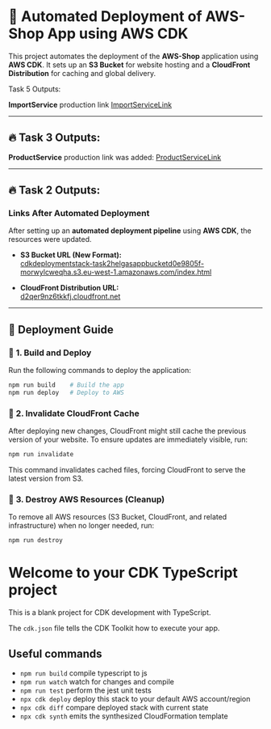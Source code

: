 # 🚀 Automated Deployment of AWS-Shop App using AWS CDK

This project automates the deployment of the **AWS-Shop** application using **AWS CDK**. It sets up an **S3 Bucket** for website hosting and a **CloudFront Distribution** for caching and global delivery.

Task 5 Outputs:

**ImportService** production link
[ImportServiceLink](https://hr83sjmjyj.execute-api.eu-west-1.amazonaws.com/prod/)

---

## 🔥 Task 3 Outputs:

**ProductService** production link was added:
[ProductServiceLink](https://6krhhlmu2l.execute-api.eu-west-1.amazonaws.com/prod)

---

## 🔥 Task 2 Outputs:

### **Links After Automated Deployment**

After setting up an **automated deployment pipeline** using **AWS CDK**, the resources were updated.

- **S3 Bucket URL (New Format):**  
  [cdkdeploymentstack-task2helgasappbucketd0e9805f-morwylcweqha.s3.eu-west-1.amazonaws.com/index.html](https://cdkdeploymentstack-task2helgasappbucketd0e9805f-morwylcweqha.s3.eu-west-1.amazonaws.com/index.html)

- **CloudFront Distribution URL:**  
  [d2qer9nz6tkkfj.cloudfront.net](https://d2qer9nz6tkkfj.cloudfront.net)

---

## 📌 Deployment Guide

### 🔹 **1. Build and Deploy**

Run the following commands to deploy the application:

```sh
npm run build    # Build the app
npm run deploy   # Deploy to AWS
```

### 🔹 **2. Invalidate CloudFront Cache**

After deploying new changes, CloudFront might still cache the previous version of your website. To ensure updates are immediately visible, run:

```sh
npm run invalidate
```

This command invalidates cached files, forcing CloudFront to serve the latest version from S3.

### 🔹 **3. Destroy AWS Resources (Cleanup)**

To remove all AWS resources (S3 Bucket, CloudFront, and related infrastructure) when no longer needed, run:

```sh
npm run destroy
```

# Welcome to your CDK TypeScript project

This is a blank project for CDK development with TypeScript.

The `cdk.json` file tells the CDK Toolkit how to execute your app.

## Useful commands

- `npm run build` compile typescript to js
- `npm run watch` watch for changes and compile
- `npm run test` perform the jest unit tests
- `npx cdk deploy` deploy this stack to your default AWS account/region
- `npx cdk diff` compare deployed stack with current state
- `npx cdk synth` emits the synthesized CloudFormation template
